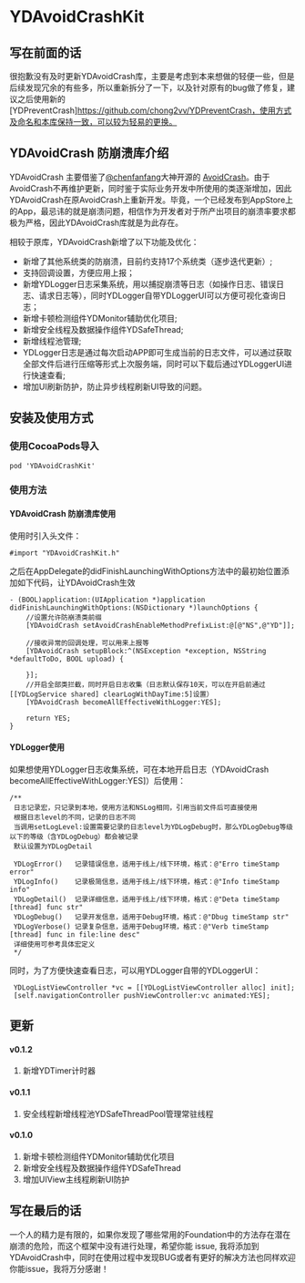 # YDAvoidCrashKit

## 写在前面的话
很抱歉没有及时更新YDAvoidCrash库，主要是考虑到本来想做的轻便一些，但是后续发现冗余的有些多，所以重新拆分了一下，以及针对原有的bug做了修复，建议之后使用新的[YDPreventCrash]https://github.com/chong2vv/YDPreventCrash，使用方式及命名和本库保持一致，可以较为轻易的更换。

## YDAvoidCrash 防崩溃库介绍
YDAvoidCrash 主要借鉴了[@chenfanfang](https://github.com/chenfanfang)大神开源的 [AvoidCrash](https://github.com/chenfanfang/AvoidCrash)。由于AvoidCrash不再维护更新，同时鉴于实际业务开发中所使用的类逐渐增加，因此YDAvoidCrash在原AvoidCrash上重新开发。毕竟，一个已经发布到AppStore上的App，最忌讳的就是崩溃问题，相信作为开发者对于所产出项目的崩溃率要求都极为严格，因此YDAvoidCrash库就是为此存在。

相较于原库，YDAvoidCrash新增了以下功能及优化：

- 新增了其他系统类的防崩溃，目前约支持17个系统类（逐步迭代更新）;
- 支持回调设置，方便应用上报；
- 新增YDLogger日志采集系统，用以捕捉崩溃等日志（如操作日志、错误日志、请求日志等），同时YDLogger自带YDLoggerUI可以方便可视化查询日志；
- 新增卡顿检测组件YDMonitor辅助优化项目;
- 新增安全线程及数据操作组件YDSafeThread;
- 新增线程池管理;
- YDLogger日志是通过每次启动APP即可生成当前的日志文件，可以通过获取全部文件后进行压缩等形式上次服务端，同时可以下载后通过YDLoggerUI进行快速查看;
- 增加UI刷新防护，防止异步线程刷新UI导致的问题。


## 安装及使用方式
### 使用CocoaPods导入

```
pod 'YDAvoidCrashKit'
```
### 使用方法

#### YDAvoidCrash 防崩溃库使用

使用时引入头文件：

```
#import "YDAvoidCrashKit.h"
```

之后在AppDelegate的didFinishLaunchingWithOptions方法中的最初始位置添加如下代码，让YDAvoidCrash生效

```
- (BOOL)application:(UIApplication *)application didFinishLaunchingWithOptions:(NSDictionary *)launchOptions {
    //设置允许防崩溃类前缀
    [YDAvoidCrash setAvoidCrashEnableMethodPrefixList:@[@"NS",@"YD"]];
    
    //接收异常的回调处理，可以用来上报等
    [YDAvoidCrash setupBlock:^(NSException *exception, NSString *defaultToDo, BOOL upload) {
            
    }];
    //开启全部类拦截，同时开启日志收集（日志默认保存10天，可以在开启前通过[[YDLogService shared] clearLogWithDayTime:5]设置）
    [YDAvoidCrash becomeAllEffectiveWithLogger:YES];
    
    return YES;
}
```

#### YDLogger使用
如果想使用YDLogger日志收集系统，可在本地开启日志（YDAvoidCrash becomeAllEffectiveWithLogger:YES]）后使用：

```
/**
 日志记录宏，只记录到本地，使用方法和NSLog相同，引用当前文件后可直接使用
 根据日志level的不同，记录的日志不同
 当调用setLogLevel:设置需要记录的日志level为YDLogDebug时，那么YDLogDebug等级以下的等级（含YDLogDebug）都会被记录
 默认设置为YDLogDetail
 
 YDLogError()   记录错误信息，适用于线上/线下环境，格式：@"Erro timeStamp error"
 YDLogInfo()    记录极简信息，适用于线上/线下环境，格式：@"Info timeStamp info"
 YDLogDetail()  记录详细信息，适用于线上/线下环境，格式：@"Deta timeStamp [thread] func str"
 YDLogDebug()   记录开发信息，适用于Debug环境，格式：@"Dbug timeStamp str"
 YDLogVerbose() 记录复杂信息，适用于Debug环境，格式：@"Verb timeStamp [thread] func in file:line desc"
 详细使用可参考具体宏定义
 */
```
同时，为了方便快速查看日志，可以用YDLogger自带的YDLoggerUI：

```
 YDLogListViewController *vc = [[YDLogListViewController alloc] init];
 [self.navigationController pushViewController:vc animated:YES];
```

## 更新

#### v0.1.2
1. 新增YDTimer计时器

#### v0.1.1

1. 安全线程新增线程池YDSafeThreadPool管理常驻线程

#### v0.1.0

1. 新增卡顿检测组件YDMonitor辅助优化项目
2. 新增安全线程及数据操作组件YDSafeThread
3. 增加UIView主线程刷新UI防护

## 写在最后的话
一个人的精力是有限的，如果你发现了哪些常用的Foundation中的方法存在潜在崩溃的危险，而这个框架中没有进行处理，希望你能 issue, 我将添加到YDAvoidCrash中，同时在使用过程中发现BUG或者有更好的解决方法也同样欢迎你能issue，我将万分感谢！
